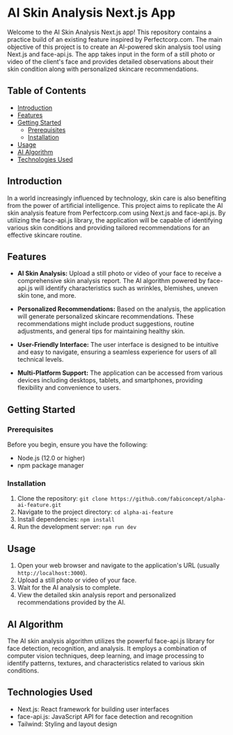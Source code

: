 # AI Skin Analysis Next.js App

Welcome to the AI Skin Analysis Next.js app! This repository contains a practice build of an existing feature inspired by Perfectcorp.com. The main objective of this project is to create an AI-powered skin analysis tool using Next.js and face-api.js. The app takes input in the form of a still photo or video of the client's face and provides detailed observations about their skin condition along with personalized skincare recommendations.

## Table of Contents

- [Introduction](#introduction)
- [Features](#features)
- [Getting Started](#getting-started)
  - [Prerequisites](#prerequisites)
  - [Installation](#installation)
- [Usage](#usage)
- [AI Algorithm](#ai-algorithm)
- [Technologies Used](#technologies-used)

## Introduction

In a world increasingly influenced by technology, skin care is also benefiting from the power of artificial intelligence. This project aims to replicate the AI skin analysis feature from Perfectcorp.com using Next.js and face-api.js. By utilizing the face-api.js library, the application will be capable of identifying various skin conditions and providing tailored recommendations for an effective skincare routine.

## Features

- **AI Skin Analysis:** Upload a still photo or video of your face to receive a comprehensive skin analysis report. The AI algorithm powered by face-api.js will identify characteristics such as wrinkles, blemishes, uneven skin tone, and more.

- **Personalized Recommendations:** Based on the analysis, the application will generate personalized skincare recommendations. These recommendations might include product suggestions, routine adjustments, and general tips for maintaining healthy skin.

- **User-Friendly Interface:** The user interface is designed to be intuitive and easy to navigate, ensuring a seamless experience for users of all technical levels.

- **Multi-Platform Support:** The application can be accessed from various devices including desktops, tablets, and smartphones, providing flexibility and convenience to users.

## Getting Started

### Prerequisites

Before you begin, ensure you have the following:

- Node.js (12.0 or higher)
- npm package manager

### Installation

1. Clone the repository: `git clone https://github.com/fabiconcept/alpha-ai-feature.git`
2. Navigate to the project directory: `cd alpha-ai-feature`
3. Install dependencies: `npm install`
4. Run the development server: `npm run dev`

## Usage

1. Open your web browser and navigate to the application's URL (usually `http://localhost:3000`).
2. Upload a still photo or video of your face.
3. Wait for the AI analysis to complete.
4. View the detailed skin analysis report and personalized recommendations provided by the AI.

## AI Algorithm

The AI skin analysis algorithm utilizes the powerful face-api.js library for face detection, recognition, and analysis. It employs a combination of computer vision techniques, deep learning, and image processing to identify patterns, textures, and characteristics related to various skin conditions.

## Technologies Used

- Next.js: React framework for building user interfaces
- face-api.js: JavaScript API for face detection and recognition
- Tailwind: Styling and layout design